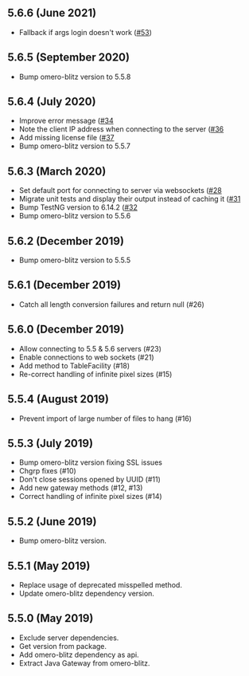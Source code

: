 5.6.6 (June 2021)
-----------------

- Fallback if args login doesn't work ([#53](https://github.com/ome/omero-gateway-java/pull/53))

5.6.5 (September 2020)
----------------------

- Bump omero-blitz version to 5.5.8

5.6.4 (July 2020)
-----------------

- Improve error message ([#34](https://github.com/ome/omero-gateway-java/pull/34)
- Note the client IP address when connecting to the server ([#36](https://github.com/ome/omero-gateway-java/pull/36)
- Add missing license file ([#37](https://github.com/ome/omero-gateway-java/pull/37)
- Bump omero-blitz version to 5.5.7

5.6.3 (March 2020)
------------------

- Set default port for connecting to server via websockets
  ([#28](https://github.com/ome/omero-gateway-java/pull/28)
- Migrate unit tests and display their output instead of caching it
  ([#31](https://github.com/ome/omero-gateway-java/pull/31)
- Bump TestNG version to 6.14.2
  ([#32](https://github.com/ome/omero-gateway-java/pull/32)
- Bump omero-blitz version to 5.5.6

5.6.2 (December 2019)
---------------------

- Bump omero-blitz version to 5.5.5

5.6.1 (December 2019)
---------------------

- Catch all length conversion failures and return null (#26)

5.6.0 (December 2019)
---------------------

- Allow connecting to 5.5 & 5.6 servers (#23)
- Enable connections to web sockets (#21)
- Add method to TableFacility (#18)
- Re-correct handling of infinite pixel sizes (#15)

5.5.4 (August 2019)
-------------------

- Prevent import of large number of files to hang (#16)

5.5.3 (July 2019)
-----------------

- Bump omero-blitz version fixing SSL issues
- Chgrp fixes (#10)
- Don't close sessions opened by UUID (#11)
- Add new gateway methods (#12, #13)
- Correct handling of infinite pixel sizes (#14)

5.5.2 (June 2019)
-----------------

- Bump omero-blitz version.

5.5.1 (May 2019)
----------------

- Replace usage of deprecated misspelled method.
- Update omero-blitz dependency version.

5.5.0 (May 2019)
----------------

- Exclude server dependencies.
- Get version from package.
- Add omero-blitz dependency as api.
- Extract Java Gateway from omero-blitz.

